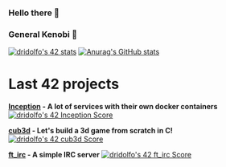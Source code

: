 ### Hello there 👋

### General Kenobi 🤖


[![dridolfo's 42 stats](https://badge42.vercel.app/api/v2/clkb7lt54009408leje1i99go/stats?cursusId=21&coalitionId=124)](https://github.com/JaeSeoKim/badge42)
[![Anurag's GitHub stats](https://github-readme-stats.vercel.app/api?username=shadowaker&show_icons=true&theme=radical)](https://github.com/anuraghazra/github-readme-stats)

<h1>Last 42 projects </h1>
<p>
  <a href="https://github.com/Shadowaker/inception"><b>Inception</b></a><b> - A lot of services with their own docker containers</b> <a href="https://github.com/JaeSeoKim/badge42"><img src="https://badge42.vercel.app/api/v2/clkb7lt54009408leje1i99go/project/3088083" alt="dridolfo's 42 Inception Score" /></a>
</p>
<p>
  <a href="https://github.com/Shadowaker/gcubedandandan"><b>cub3d</b></a><b> - Let's build a 3d game from scratch in C!</b> <a href="https://github.com/JaeSeoKim/badge42"><img src="https://badge42.vercel.app/api/v2/clkb7lt54009408leje1i99go/project/2935137" alt="dridolfo's 42 cub3d Score" /></a>
</p>
<p>
  <a href="https://github.com/Shadowaker/ft_irc"><b>ft_irc</b></a><b> - A simple IRC server</b> <a href="https://github.com/JaeSeoKim/badge42"><img src="https://badge42.vercel.app/api/v2/clkb7lt54009408leje1i99go/project/3011104" alt="dridolfo's 42 ft_irc Score" /></a>
</p>

<!--
**Shadowaker/Shadowaker** is a ✨ _special_ ✨ repository because its `README.md` (this file) appears on your GitHub profile.

Here are some ideas to get you started:

- 🔭 I’m currently working on ...
- 🌱 I’m currently learning ...
- 👯 I’m looking to collaborate on ...
- 🤔 I’m looking for help with ...
- 💬 Ask me about ...
- 📫 How to reach me: ...
- 😄 Pronouns: ...
- ⚡ Fun fact: ...
-->
